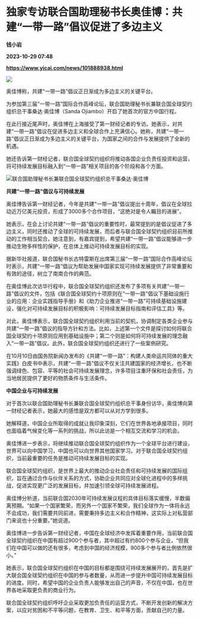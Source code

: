 # 独家专访联合国助理秘书长奥佳博：共建“一带一路”倡议促进了多边主义
**钱小岩**

**2023-10-29 07:48**

**https://www.yicai.com/news/101888938.html**

![](https://imgcdn.yicai.com/uppics/slides/2023/10/2ec8663e6aa400ef42c24e9e36351c90.jpg)

奥佳博称，共建“一带一路”倡议正日渐成为多边主义的关键平台。

为参加第三届“一带一路”国际合作高峰论坛，联合国助理秘书长兼联合国全球契约组织总干事桑达·奥佳博（Sanda Ojiambo）开启了她首次的官方中国行程。

在此行接近尾声时，奥佳博在上海接受了第一财经记者的专访。她表示，对共建“一带一路”倡议在促进多边主义和全球合作上充满信心。她称，共建“一带一路”倡议正日渐成为多边主义的关键平台，为国家之间的合作与发展提供了全新的机遇。

她还告诉第一财经记者，联合国全球契约组织将推动各国企业负责任投资和运营，将可持续发展目标融入到“一带一路”相关项目的各个阶段和各个方面。

![联合国助理秘书长兼联合国全球契约组织总干事桑达·奥佳博](https://imgcdn.yicai.com/uppics/images/2023/10/7849ce90607089c13c425b1e082027a2.jpg)

**共建“一带一路”倡议与可持续发展**

奥佳博告诉第一财经记者，今年是共建“一带一路”倡议提出十周年，倡议在全球拉动近万亿美元投资，形成了3000多个合作项目，“这绝对是令人瞩目的进展”。

她表示，在会上讨论共建“一带一路”倡议的重要性时，最常提到的是倡议促进了多边主义，同时还推动了全球的可持续发展，而后者与联合国全球契约组织目前所推动的工作相当契合。她注意到，有嘉宾提到，希望共建“一带一路”倡议能够进一步推动生物多样性的保护，在总体上推动可持续发展目标的实现。

据新华社报道，联合国秘书长古特雷斯在出席第三届“一带一路”国际合作高峰论坛时表示，共建“一带一路”倡议为帮助发展中国家实现可持续发展提供了非常重要和有效的途径，树立了南南合作的典范。

在奥佳博此次访华行程中，联合国全球契约组织还发布了多项有关共建“一带一路”倡议的文件，包括《联合国全球契约十项原则在“一带一路”倡议下基础设施行业的应用：企业实践指导手册》和《助力企业推进“一带一路”可持续基础设施建设，强化对可持续发展目标的积极影响：可持续发展目标指南和评估工具》等。

对此，奥佳博表示，联合国全球契约组织利用当前的契机，协调制定各类企业参与共建“一带一路”倡议的指导方针和方法。比如，上述第一个文件是探讨如何将联合国全球契约十项原则应用到基础设施中；第二个则是如何将可持续发展的理念融入“一带一路”倡议。此外，联合国全球契约组织还进行了一些案例研究。

在10月10日由国务院新闻办发布的《共建“一带一路”：构建人类命运共同体的重大实践》白皮书中表示，共建“一带一路”倡议不仅关注共建国家的经济增长，也不断强调绿色、包容、平等的社会可持续发展理念，许多项目注重环保和社会责任，为当地居民提供了更好的物质条件与生活条件。

**中国企业与可持续发展**

对于首次以联合国助理秘书长兼联合国全球契约组织总干事身份访华，奥佳博向第一财经记者表示，她最大的感悟是双方都可以从对方学到很多。

她解释道，中国企业所取得的成就让我印象深刻，它们在世界各地承接项目，同时也面临着气候变化等一系列的挑战，所以此访是一个相互交流和学习的机会。

奥佳博进一步表示，将继续推动联合国全球契约组织作为一个全球平台进行建设，世界可以向中国学习，中国也可以向世界其他国家学习。对于联合国全球契约组织，当前最重要的任务是推动可持续发展目标的实现。

联合国全球契约组织，是世界上最大的推动企业社会责任和可持续发展的国际组织，旨在通过合作与伙伴关系的方式，协助企业共同应对全球化进程中的多样挑战，促进实现更广泛的发展目标，并加速引领全球可持续发展进程。

奥佳博分析道，当前联合国2030年可持续发展议程的具体目标落实缓慢，半数偏离预期。“如果一个国家繁荣，而另外一个国家不繁荣，我们全球作为一体将永远不会成功，我们需要共同前进，需要秉持多边主义和合作精神，这实际上对私营部门来说也十分重要。”她说道。

奥佳博进一步告诉第一财经记者，中国在全球经济中发挥着重要作用，当前联合国全球契约组织在中国有超过900个参与者，其中超过有约800个参与企业，“但我们在中国可以做的还有很多，考虑到中国的经济规模，900多个参与者比例依然很小。”

她表示，联合国全球契约组织在中国的目标都是围绕可持续发展展开的，首先是扩大联合国全球契约组织在中国的参与者数量，从而进一步提升中国可持续发展目标的进度。同时，希望中国的企业负责人能够发出自己的声音，不仅在中国，也在世界各地采取更负责的商业行为。

联合国全球契约组织呼吁企业采取更加负责任的运营方式，不断开发创新的解决方案，以应对贫困和不平等问题，在教育、卫生、和平等方面，贡献自己的力量。